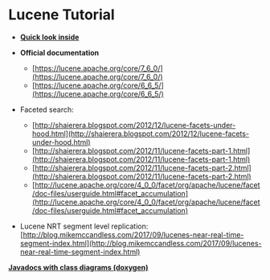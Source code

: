# Lucene Tutorial

- **[Quick look inside](look_inside.md)**

- **Official documentation**
    - [https://lucene.apache.org/core/7_6_0/](https://lucene.apache.org/core/7_6_0/)
    - [https://lucene.apache.org/core/6_6_5/](https://lucene.apache.org/core/6_6_5/)

- Faceted search:
    - [http://shaierera.blogspot.com/2012/12/lucene-facets-under-hood.html](http://shaierera.blogspot.com/2012/12/lucene-facets-under-hood.html)
    - [http://shaierera.blogspot.com/2012/11/lucene-facets-part-1.html](http://shaierera.blogspot.com/2012/11/lucene-facets-part-1.html)
    - [http://shaierera.blogspot.com/2012/11/lucene-facets-part-2.html](http://shaierera.blogspot.com/2012/11/lucene-facets-part-2.html) 
    - [http://lucene.apache.org/core/4_0_0/facet/org/apache/lucene/facet/doc-files/userguide.html#facet_accumulation](http://lucene.apache.org/core/4_0_0/facet/org/apache/lucene/facet/doc-files/userguide.html#facet_accumulation)
    
- Lucene NRT segment level replication: [http://blog.mikemccandless.com/2017/09/lucenes-near-real-time-segment-index.html](http://blog.mikemccandless.com/2017/09/lucenes-near-real-time-segment-index.html)


**[Javadocs with class diagrams (doxygen)](doxygen/lucene-core/)**




